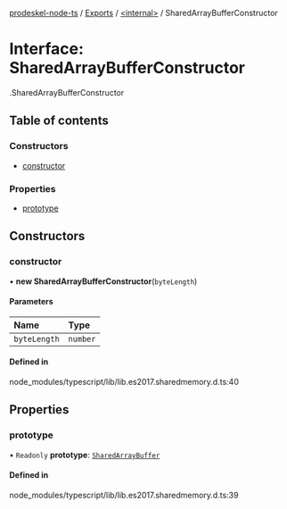 [prodeskel-node-ts](../README.md) / [Exports](../modules.md) / [<internal\>](../modules/internal_.md) / SharedArrayBufferConstructor

# Interface: SharedArrayBufferConstructor

[<internal>](../modules/internal_.md).SharedArrayBufferConstructor

## Table of contents

### Constructors

- [constructor](internal_.SharedArrayBufferConstructor.md#constructor)

### Properties

- [prototype](internal_.SharedArrayBufferConstructor.md#prototype)

## Constructors

### constructor

• **new SharedArrayBufferConstructor**(`byteLength`)

#### Parameters

| Name | Type |
| :------ | :------ |
| `byteLength` | `number` |

#### Defined in

node_modules/typescript/lib/lib.es2017.sharedmemory.d.ts:40

## Properties

### prototype

• `Readonly` **prototype**: [`SharedArrayBuffer`](../modules/internal_.md#sharedarraybuffer)

#### Defined in

node_modules/typescript/lib/lib.es2017.sharedmemory.d.ts:39
